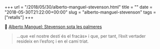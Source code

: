 +++
url = "/2018/05/30/alberto-manguel-stevenson.html"
title = ""
date = "2018-05-30T21:22:00+00:00"
slug = "alberto-manguel-stevenson"
tags = ["retalls"]
+++

📎 [Alberto Manguel: Stevenson sota les palmeres](http://eltrapezi.com/stevenson-sota-les-palmeres/)

> …que «el nostre destí és el fracàs» i que, per tant, l’èxit vertader resideix en l’esforç i en el camí triat.